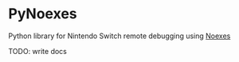 # PyNoexes
Python library for Nintendo Switch remote debugging using [Noexes](https://github.com/mdbell/Noexes)

TODO: write docs
